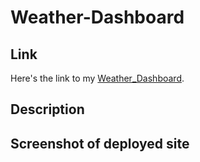 # Weather-Dashboard

## Link
Here's the link to my [Weather_Dashboard](https://caitlincrews08.github.io/Weather-Dashboard/).

## Description

## Screenshot of deployed site